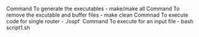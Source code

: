 Command To generate the executables		    - make/make all
Command To remove the excutable and buffer files  - make clean
Commnad To execute code for single router	    - ./ospf ­<id> <infile> <outfile> <hi> <lsai> <spfi>
Command To execute for an input file		    - bash script1.sh <inile>

